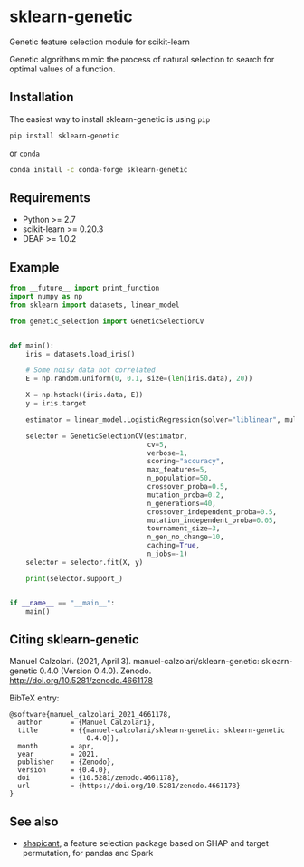 # sklearn-genetic

Genetic feature selection module for scikit-learn

Genetic algorithms mimic the process of natural selection to search for optimal values of a function.

## Installation

The easiest way to install sklearn-genetic is using `pip`

```bash
pip install sklearn-genetic
```

or `conda`

```bash
conda install -c conda-forge sklearn-genetic
```

## Requirements

* Python >= 2.7
* scikit-learn >= 0.20.3
* DEAP >= 1.0.2

## Example

```python
from __future__ import print_function
import numpy as np
from sklearn import datasets, linear_model

from genetic_selection import GeneticSelectionCV


def main():
    iris = datasets.load_iris()

    # Some noisy data not correlated
    E = np.random.uniform(0, 0.1, size=(len(iris.data), 20))

    X = np.hstack((iris.data, E))
    y = iris.target

    estimator = linear_model.LogisticRegression(solver="liblinear", multi_class="ovr")

    selector = GeneticSelectionCV(estimator,
                                  cv=5,
                                  verbose=1,
                                  scoring="accuracy",
                                  max_features=5,
                                  n_population=50,
                                  crossover_proba=0.5,
                                  mutation_proba=0.2,
                                  n_generations=40,
                                  crossover_independent_proba=0.5,
                                  mutation_independent_proba=0.05,
                                  tournament_size=3,
                                  n_gen_no_change=10,
                                  caching=True,
                                  n_jobs=-1)
    selector = selector.fit(X, y)

    print(selector.support_)


if __name__ == "__main__":
    main()

```

## Citing sklearn-genetic

Manuel Calzolari. (2021, April 3). manuel-calzolari/sklearn-genetic: sklearn-genetic 0.4.0 (Version 0.4.0). Zenodo. http://doi.org/10.5281/zenodo.4661178

BibTeX entry:
```
@software{manuel_calzolari_2021_4661178,
  author       = {Manuel Calzolari},
  title        = {{manuel-calzolari/sklearn-genetic: sklearn-genetic 
                   0.4.0}},
  month        = apr,
  year         = 2021,
  publisher    = {Zenodo},
  version      = {0.4.0},
  doi          = {10.5281/zenodo.4661178},
  url          = {https://doi.org/10.5281/zenodo.4661178}
}
```

## See also

* [shapicant](https://github.com/manuel-calzolari/shapicant), a feature selection package based on SHAP and target permutation, for pandas and Spark
